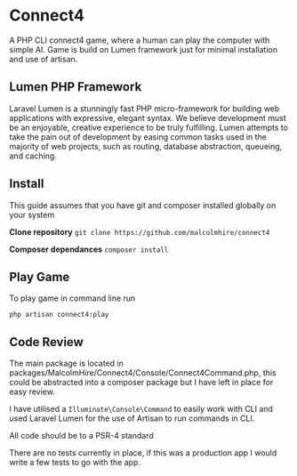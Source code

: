 # Connect4

A PHP CLI connect4 game, where a human can play the computer with simple AI.
Game is build on Lumen framework just for minimal installation and use of artisan.

## Lumen PHP Framework

Laravel Lumen is a stunningly fast PHP micro-framework for building web applications with expressive, elegant syntax. We believe development must be an enjoyable, creative experience to be truly fulfilling. Lumen attempts to take the pain out of development by easing common tasks used in the majority of web projects, such as routing, database abstraction, queueing, and caching.


## Install

This guide assumes that you have git and composer installed globally on your system

**Clone repository**
`git clone https://github.com/malcolmhire/connect4`

**Composer dependances**
`composer install`


## Play Game

To play game in command line run

`php artisan connect4:play`

## Code Review

The main package is located in packages/MalcolmHire/Connect4/Console/Connect4Command.php, this could be abstracted into a composer package but I have left in place for easy review.

I have utilised a `Illuminate\Console\Command` to easily work with CLI and used Laravel Lumen for the use of Artisan to run commands in CLI.

All code should be to a PSR-4 standard

There are no tests currently in place, if this was a production app I would write a few tests to go with the app.
